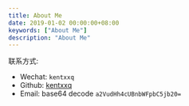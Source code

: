 ```yaml
---
title: About Me
date: 2019-01-02 00:00:00+08:00
keywords: ["About Me"]
description: "About Me"
---
```


联系方式:

- Wechat: `kentxxq`
- Github: [kentxxq](https://github.com/kentxxq)
- Email: base64 decode `a2VudHh4cUBnbWFpbC5jb20=`
